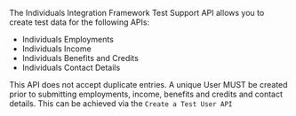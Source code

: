 The Individuals Integration Framework Test Support API allows you to create test data for the following APIs:

- Individuals Employments
- Individuals Income
- Individuals Benefits and Credits
- Individuals Contact Details

This API does not accept duplicate entries. A unique User MUST be created prior to submitting
employments, income, benefits and credits and contact details. This can be achieved
via the `Create a Test User API`
